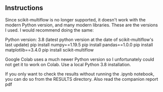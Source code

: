 ## Instructions
Since scikit-multiflow is no longer supported, it doesn't work with the modern Python version, and many modern libraries.
These are the versions I used. I would recommend doing the same:

Python version: 3.8 (latest python version at the date of scikit-multiflow's last update) 
pip install numpy==1.19.5
pip install pandas==1.0.0
pip install matplotlib==3.4.0
pip install scikit-multiflow

Google Colab uses a much newer Python version so I unfortunately could not get it to work on Colab. Use a local Python 3.8 installation.

If you only want to check the results without running the .ipynb notebook, you can do so from the RESULTS directory.
Also read the companion report pdf
